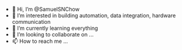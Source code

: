 - 👋 Hi, I’m @SamuelSNChow
- 👀 I’m interested in building automation, data integration, hardware communication
- 🌱 I’m currently learning everything
- 💞️ I’m looking to collaborate on ...
- 📫 How to reach me ...

<!---
SamuelSNChow/SamuelSNChow is a ✨ special ✨ repository because its `README.md` (this file) appears on your GitHub profile.
You can click the Preview link to take a look at your changes.
--->

